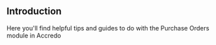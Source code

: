 ## Introduction

Here you'll find helpful tips and guides to do with the Purchase Orders module in Accredo